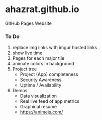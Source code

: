 # ahazrat.github.io
GitHub Pages Website

### To Do
1. replace img links with imgur hosted links
1. show live time
1. Pages for each major tile
1. animate colors in background
1. Project tree
    - Project (App) completeness
    - Security Awareness
    - Uptime / Availability
1. Demos
    - Data visualization
    - Real live feed of app metrics
    - Graphical resume
    - https://animejs.com/